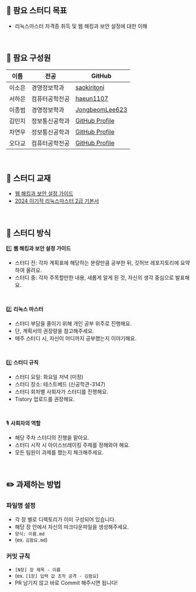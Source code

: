 ## 🎯 팜요 스터디 목표
- 리눅스마스터 자격증 취득 및 웹 해킹과 보안 설정에 대한 이해
<br>

## 🍎 팜요 구성원
| 이름   | 전공              | GitHub                                       |
|--------|------------------|---------------------------------------------|
| 이소은 | 경영정보학과      | [saokiritoni](https://github.com/saokiritoni) |
| 서하은 | 컴퓨터공학전공    | [haeun1107 ](https://github.com/haeun1107 ) |
| 이종범 | 경영정보학과      | [JongbeomLee623](https://github.com/JongbeomLee623) |
| 김민지 | 정보통신공학과    | [GitHub Profile](https://github.com/username4) |
| 차연우 | 정보통신공학과    | [GitHub Profile](https://github.com/username5) |
| 오다교 | 컴퓨터공학전공    | [GitHub Profile](https://github.com/username6) |

<br>

## 📖 스터디 교재
- [웹 해킹과 보안 설정 가이드](https://search.shopping.naver.com/book/catalog/32441425770)
- [2024 이기적 리눅스마스터 2급 기본서](https://product.kyobobook.co.kr/detail/S000212326688)
<br>

## 📢 스터디 방식

1️⃣  **웹 해킹과 보안 설정 가이드**
- 스터디 전: 각자 계획표에 해당하는 분량만큼 공부한 뒤, 깃허브 레포지토리에 요약하여 올려요.
- 스터디 중: 각자 주목할만한 내용, 새롭게 알게 된 것, 자신의 생각 중심으로 발표해요.
<br>

2️⃣ **리눅스 마스터**
- 스터디 부담을 줄이기 위해 개인 공부 위주로 진행해요.
- 단, 계획서의 권장량을 참고해주세요.
- 매주 스터디 시, 자신이 어디까지 공부했는지 이야기해요.
<br>

3️⃣ **스터디 규칙**
- 스터디 요일: 화요일 저녁 (미정)
- 스터디 장소: 테스트베드 (신공학관-3147)
- 스터디 회차별 사회자가 스터디를 진행해요.
- Tistory 업로드를 권장해요.
<br>

🎙️ **사회자의 역할**
- 해당 주차 스터디의 진행을 맡아요.
- 스터디 시작 시 아이스브레이킹 주제를 정해와야 해요.
- 모든 팀원이 과제를 했는지 체크해주세요.
<br>

## ✏️ 과제하는 방법

### 파일명 설정
- 각 장 별로 디렉토리가 이미 구성되어 있습니다. 
- 해당 장 안에서 자신의 마크다운파일을 생성해주세요. 
- `양식: 이름.md `
- (ex. `김팜요.md`)

### 커밋 규칙
- `[N장] 장 제목 - 이름`
- (ex. `[1장] 입력 값 조작 공격 - 김팜요`)
- PR 남기지 않고 바로 Commit 해주시면 됩니다!

